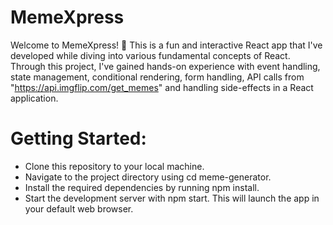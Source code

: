 # MemeXpress
Welcome to MemeXpress! 🎉 This is a fun and interactive React app that I've developed while diving into various fundamental concepts of React. Through this project, I've gained hands-on experience with event handling, state management, conditional rendering, form handling, API calls from "https://api.imgflip.com/get_memes" and handling side-effects in a React application.

# Getting Started:

- Clone this repository to your local machine.
- Navigate to the project directory using cd meme-generator.
- Install the required dependencies by running npm install.
- Start the development server with npm start. This will launch the app in your default web browser.
